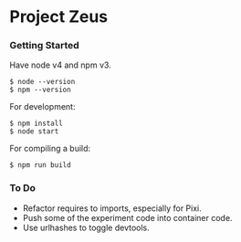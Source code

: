 # Project Zeus #

### Getting Started ###

Have node v4 and npm v3.

```
$ node --version
$ npm --version
```

For development:

```
$ npm install
$ node start
```

For compiling a build:

```
$ npm run build
```

### To Do ###

- Refactor requires to imports, especially for Pixi.
- Push some of the experiment code into container code.
- Use urlhashes to toggle devtools.
